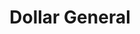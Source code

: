 ---
title: "Dollar General"
url: /denison/dollar-general-west-morton-street/
shop: variety store
---